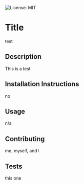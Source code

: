 
  ![License: MIT](https://img.shields.io/badge/License-MIT-yellow.svg) 
  # Title
  test
  ## Description
  This is a test
  ## Installation Instructions
  no
  ## Usage
  n/a
  ## Contributing
  me, myself, and I
  ## Tests
  this one


  